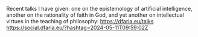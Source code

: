 Recent talks I have given: one on the epistemology of artificial intelligence, another on the rationality of faith in God, and yet another on intellectual virtues in the teaching of philosophy: https://dfaria.eu/talks https://social.dfaria.eu/?hashtag=2024-05-11T09:59:02Z